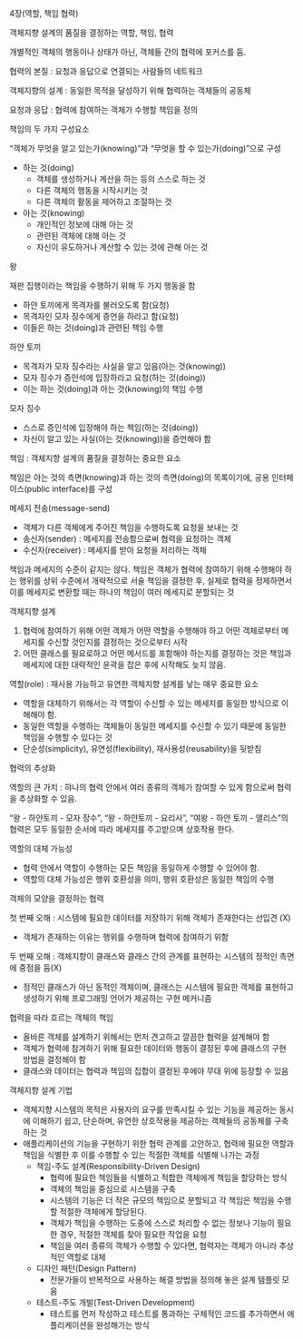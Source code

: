 4장(역할, 책임 협력)

객체지향 설계의 품질을 결정하는 역할, 책임, 협력

개별적인 객체의 행동이나 상태가 아닌, 객체들 간의 협력에 포커스를 둠.

협력의 본질 : 요청과 응답으로 연결되는 사람들의 네트워크

객체지향의 설계 : 동일한 목적을 달성하기 위해 협력하는 객체들의 공동체



요청과 응답 : 협력에 참여하는 객체가 수행할 책임을 정의



책임의 두 가지 구성요소

“객체가 무엇을 알고 있는가(knowing)”과 “무엇을 할 수 있는가(doing)”으로 구성

- 하는 것(doing)
    - 객체를 생성하거나 계산을 하는 등의 스스로 하는 것
    - 다른 객체의 행동을 시작시키는 것
    - 다른 객체의 활동을 제어하고 조절하는 것
- 아는 것(knowing)
    - 개인적인 정보에 대해 아는 것
    - 관련된 객체에 대해 아는 것
    - 자신이 유도하거나 계산할 수 있는 것에 관해 아는 것

왕

재판 집행이라는 책임을 수행하기 위해 두 가지 행동을 함

- 하얀 토끼에게 목격자를 불러오도록 함(요청)
- 목격자인 모자 징수에게 증언을 하라고 함(요청)
- 이들은 하는 것(doing)과 관련된 책임 수행

하얀 토끼

- 목격자가 모자 징수라는 사실을 알고 있음(아는 것(knowing))
- 모자 징수가 증인석에 입장하라고 요청(하는 것(doing))
- 이는 하는 것(doing)과 아는 것(knowing)의 책임 수행

모자 징수

- 스스로 증인석에 입장해야 하는 책임(하는 것(doing))
- 자신이 알고 있는 사실(아는 것(knowing))을 증언해야 함

책임 : 객체지향 설계의 품질을 결정하는 중요한 요소

책임은 아는 것의 측면(knowing)과 하는 것의 측면(doing)의 목록이기에, 공용 인터페이스(public interface)를 구성

메세지 전송(message-send)

- 객체가 다른 객체에게 주어진 책임을 수행하도록 요청을 보내는 것
- 송신자(sender) :  메세지를 전송함으로써 협력을 요청하는 객체
- 수신자(receiver) : 메세지를 받아 요청을 처리하는 객체

책임과 메세지의 수준이 같지는 않다. 책임은 객체가 협력에 참여하기 위해 수행해야 하는 행위를 상위 수준에서 개략적으로 서술
책임을 결정한 후, 실제로 협력을 정제하면서 이를 메세지로 변환할 때는 하나의 책임이 여러 메세지로 분할되는 것

객체지향 설계

1. 협력에 참여하기 위해 어떤 객체가 어떤 역할을 수행해야 하고 어떤 객체로부터 메세지를 수신할 것인지를 결정하는 것으로부터 시작
2. 어떤 클래스를 필요로하고 어떤 메서드를 포함해야 하는지를 결정하는 것은 책임과 메세지에 대한 대략적인 윤곽을 잡은 후에 시작해도 늦지 않음.

역할(role) : 재사용 가능하고 유연한 객체지향 설계를 낳는 매우 중요한 요소

- 역할을 대체하기 위해서는 각 역할이 수신할 수 있는 메세지를 동일한 방식으로 이해해야 함.
- 동일한 역할을 수행하는 객체들이 동일한 메세지를 수신할 수 있기 때문에 동일한 책임을 수행할 수 있다는 것
- 단순성(simplicity), 유연성(flexibility), 재사용성(reusability)을 뒷받침

협력의 추상화

역할의 큰 가치 : 햐나의 협력 안에서 여러 종류의 객체가 참여할 수 있게 함으로써 협력을 추상화할 수 있음.

“왕 - 하얀토끼 - 모자 장수”, “왕 - 하얀토끼 - 요리사”, “여왕 - 하얀 토끼 - 앨리스”의 협력은 모두 동일한 순서에 따라 메세지를 주고받으며 상호작용 한다.

역할의 대체 가능성

- 협력 안에서 역할이 수행하는 모든 책임을 동일하게 수행할 수 있어야 함.
- 역할의 대체 가능성은 행위 호환성을 의미, 행위 호환성은 동일한 책임의 수행



객체의 모양을 결정하는 협력

첫 번째 오해 : 시스템에 필요한 데이터를 저장하기 위해 객체가 존재한다는 선입견 (X)

- 객체가 존재하는 이유는 행위를 수행하며 협력에 참여하기 위함

두 번째 오해 : 객체지향이 클래스와 클래스 간의 관계를 표현하는 시스템의 정적인 측면에 중점을 둠(X)

- 정적인 클래스가 아닌 동적인 객체이며, 클래스는 시스템에 필요한 객체를 표현하고 생성하기 위해 프로그래밍 언어가 제공하는 구현 메커니즘

협력을 따라 흐르는 객체의 책임

- 올바른 객체를 설계하기 위해서는 먼저 견고하고 깔끔한 협력을 설계해야 함
- 객체가 협력에 참겨하기 위해 필요한 데이터와 행동이 결정된 후에 클래스의 구현 방법을 결정해야 함
- 클래스와 데이터는 협력과 책임의 집합이 결정된 후에야 무대 위에 등장할 수 있음

객체지향 설계 기법

- 객체지향 시스템의 목적은 사용자의 요구를 만족시킬 수 있는 기능을 제공하는 동시에 이해하기 쉽고, 단순하며, 유연한 상호작용을 제공하는 객체들의 공동체를 구축하는 것
- 애플리케이션의 기능을 구현하기 위한 협력 관계를 고안하고, 협력에 필요한 역할과 책임을 식별한 후 이를 수행할 수 있는 적절한 객체를 식별해 나가는 과정
    - 책임-주도 설계(Responsibility-Driven Design)
        - 협력에 필요한 책임들을 식별하고 적합한 객체에게 책임을 할당하는 방식
        - 객체의 책임을 중심으로 시스템을 구축
        - 시스템의 기능은 더 작은 규모의  책임으로 분할되고 각 책임은 책임을 수행할 적절한 객체에게 할당된다.
        - 객체가 책임을 수행하는 도중에 스스로 처리할 수  없는 정보나 기능이 필요한 경우, 적절한 객체를 찾아 필요한 작업을 요청
        - 책임을 여러 종류의 객체가 수행할 수 있다면, 협력자는 객체가 아니라 추상적인 역할로 대체
    - 디자인 패턴(Design Pattern)
        - 전문가들이 반복적으로 사용하는 해결 방법을 정의해 놓은 설계 템플릿 모음
    - 테스트-주도 개발(Test-Driven Development)
        - 테스트를 먼저 작성하고 테스트를 통과하는 구체적인 코드를 추가하면서 애플리케이션을 완성해가는 방식